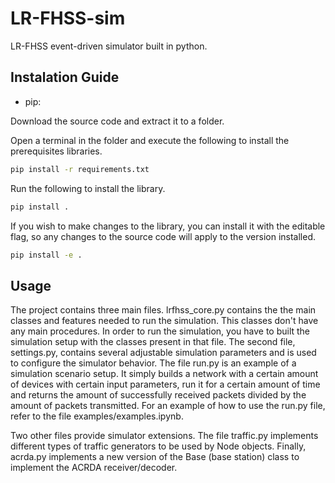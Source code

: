 # LR-FHSS-sim
LR-FHSS event-driven simulator built in python.

## Instalation Guide
* pip:
  
Download the source code and extract it to a folder.

Open a terminal in the folder and execute the following to install the prerequisites libraries.
  ```sh
  pip install -r requirements.txt
  ```

Run the following to install the library.
  ```sh
  pip install .
  ```

If you wish to make changes to the library, you can install it with the editable flag, so any changes to the source code will apply to the version installed.
  ```sh
  pip install -e .
  ```

## Usage

The project contains three main files. lrfhss_core.py contains the the main classes and features needed to run the simulation. This classes don't have any main procedures. In order to run the simulation, you have to built the simulation setup with the classes present in that file. The second file, settings.py, contains several adjustable simulation parameters and is used to configure the simulator behavior. The file run.py is an example of a simulation scenario setup. It simply builds a network with a certain amount of devices with certain input parameters, run it for a certain amount of time and returns the amount of successfully received packets divided by the amount of packets transmitted. For an example of how to use the run.py file, refer to the file examples/examples.ipynb.

Two other files provide simulator extensions. The file traffic.py implements different types of traffic generators to be used by Node objects. Finally, acrda.py implements a new version of the Base (base station) class to implement the ACRDA receiver/decoder.
